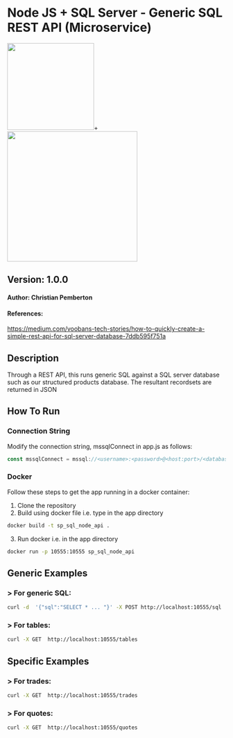# Node JS + SQL Server - Generic SQL REST API (Microservice)
<a name="Node JS"><img src="http://pluspng.com/img-png/nodejs-png-node-js-development-296.png" height="200px" width="200px"/>+<a name="SQL Server"><img src="https://www.01net.it/wp-content/uploads/sites/14/2016/06/SQL_Server_2016.png" heigth="300px" width="300px"/></a></a>
## Version: 1.0.0
#### Author: Christian Pemberton
#### References:
<https://medium.com/voobans-tech-stories/how-to-quickly-create-a-simple-rest-api-for-sql-server-database-7ddb595f751a>

## Description

Through a REST API, this runs generic SQL against a SQL server database such as our structured products database. The resultant recordsets are returned in JSON

## How To Run
### Connection String

Modify the connection string, mssqlConnect in app.js as follows:
```js
const mssqlConnect = mssql://<username>:<password>@<host:port>/<database>?encrypt=true
```
### Docker

Follow these steps to get the app running in a docker container:
1. Clone the repository
2. Build using docker file i.e. type in the app directory
```sh
docker build -t sp_sql_node_api .
```
3. Run docker i.e. in the app directory
```sh
docker run -p 10555:10555 sp_sql_node_api
```

## Generic Examples
### > For generic SQL:
```sh
curl -d  '{"sql":"SELECT * ... "}' -X POST http://localhost:10555/sql
```
### > For tables:
```sh
curl -X GET  http://localhost:10555/tables
```
## Specific Examples
### > For trades:
```sh
curl -X GET  http://localhost:10555/trades
```
### > For quotes:
```sh
curl -X GET  http://localhost:10555/quotes
```